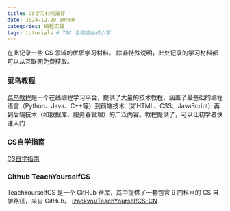 ```yaml
---
title: CS学习材料推荐
date: 2024-12-28 10:00
categories: 编程实践
tags: tutorials # TAG 名称应始终小写
---
```


在此记录一些 CS 领域的优质学习材料。
除非特殊说明，此处记录的学习材料都可以从互联网免费获取。

### 菜鸟教程

[菜鸟教程](https://www.runoob.com/)是一个在线编程学习平台，提供了大量的技术教程，涵盖了最基础的编程语言（Python、Java、C++等）到前端技术（如HTML、CSS、JavaScript）再到后端技术（如数据库、服务器管理）的广泛内容。教程提供了，可以让初学者快速入门


### CS自学指南

[CS自学指南](https://csdiy.wiki/)

### Github TeachYourselfCS

TeachYourselfCS 是一个 GitHub 仓库，其中提供了一套包含 9 门科目的 CS 自学路径，来自 GitHub。 [izackwu/TeachYourselfCS-CN](https://github.com/izackwu/TeachYourselfCS-CN/blob/master/TeachYourselfCS-CN.md)


